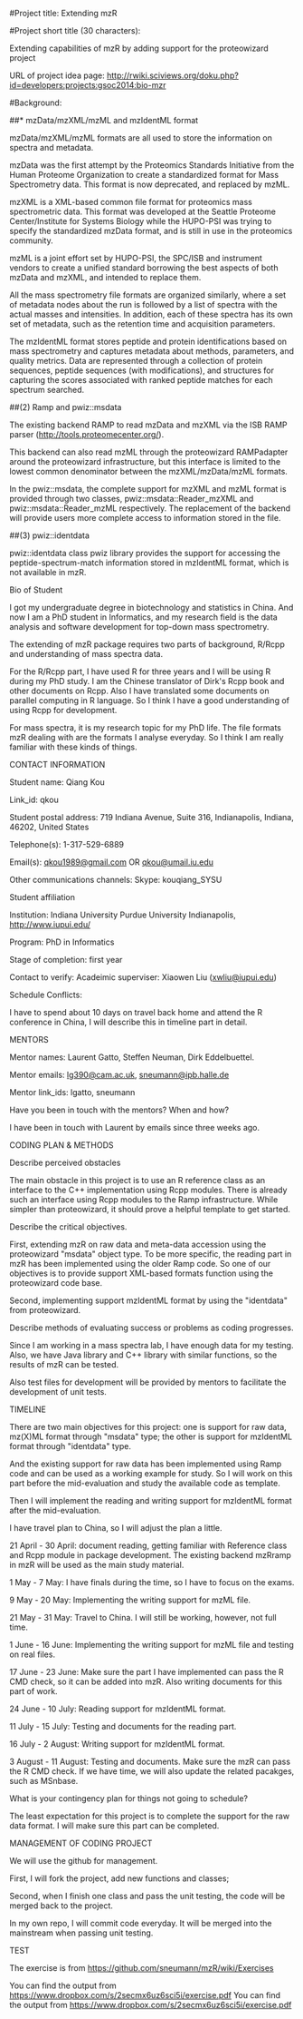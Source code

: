#Project title: Extending mzR

#Project short title (30 characters):

Extending capabilities of mzR by adding support for the proteowizard project

URL of project idea page: http://rwiki.sciviews.org/doku.php?id=developers:projects:gsoc2014:bio-mzr

#Background:

##* mzData/mzXML/mzML and mzIdentML format

mzData/mzXML/mzML formats are all used to store the information on spectra and metadata. 

mzData was the first attempt by the Proteomics Standards Initiative from the Human Proteome Organization to create a standardized format for Mass Spectrometry data. This format is now deprecated, and replaced by mzML.

mzXML is a XML-based common file format for proteomics mass spectrometric data. This format was developed at the Seattle Proteome Center/Institute for Systems Biology while the HUPO-PSI was trying to specify the standardized mzData format, and is still in use in the proteomics community.

mzML is a joint effort set by HUPO-PSI, the SPC/ISB and instrument vendors to create a unified standard borrowing the best aspects of both mzData and mzXML, and intended to replace them. 

All the mass spectrometry file formats are organized similarly, where a set of metadata nodes about the run is followed by a list of spectra with the actual masses and intensities. In addition, each of these spectra has its own set of metadata, such as the retention time and acquisition parameters.

The mzIdentML format stores peptide and protein identifications based on mass spectrometry and captures metadata about methods, parameters, and quality metrics. Data are represented through a collection of protein sequences, peptide sequences (with modifications), and structures for capturing the scores associated with ranked peptide matches for each spectrum searched.

##(2) Ramp and pwiz::msdata

The existing backend RAMP to read mzData and mzXML via the ISB RAMP parser (http://tools.proteomecenter.org/).

This backend can also read mzML through the proteowizard RAMPadapter around the proteowizard infrastructure, but this interface is limited to the lowest common denominator between the mzXML/mzData/mzML formats.

In the pwiz::msdata, the complete support for mzXML and mzML format is provided through two classes, pwiz::msdata::Reader_mzXML and pwiz::msdata::Reader_mzML respectively. The replacement of the backend will provide users more complete access to information stored in the file.

##(3) pwiz::identdata

pwiz::identdata class pwiz library provides the support for accessing the peptide-spectrum-match information stored in mzIdentML format, which is not available in mzR.

Bio of Student

I got my undergraduate degree in biotechnology and statistics in China. And now I am a PhD student in Informatics, and my research field is the data analysis and software development for top-down mass spectrometry.

The extending of mzR package requires two parts of background, R/Rcpp and understanding of mass spectra data.

For the R/Rcpp part, I have used R for three years and I will be using R during my PhD study. I am the Chinese translator of Dirk's Rcpp book and other documents on Rcpp. Also I have translated some documents on parallel computing in R language. So I think I have a good understanding of using Rcpp for development.

For mass spectra, it is my research topic for my PhD life. The file formats mzR dealing with are the formats I analyse everyday. So I think I am really familiar with these kinds of things.

CONTACT INFORMATION

Student name: Qiang Kou

Link_id: qkou

Student postal address: 719 Indiana Avenue, Suite 316, Indianapolis, Indiana, 46202, United States

Telephone(s): 1-317-529-6889

Email(s): qkou1989@gmail.com OR qkou@umail.iu.edu

Other communications channels: Skype: kouqiang_SYSU

Student affiliation

Institution: Indiana University Purdue University Indianapolis, http://www.iupui.edu/

Program: PhD in Informatics

Stage of completion: first year

Contact to verify: Acadeimic superviser: Xiaowen Liu (xwliu@iupui.edu)

Schedule Conflicts:

I have to spend about 10 days on travel back home and attend the R conference in China, I will describe this in timeline part in detail.

MENTORS

Mentor names: Laurent Gatto, Steffen Neuman, Dirk Eddelbuettel. 

Mentor emails: lg390@cam.ac.uk, sneumann@ipb.halle.de 

Mentor link_ids: lgatto, sneumann

Have you been in touch with the mentors? When and how? 

I have been in touch with Laurent by emails since three weeks ago.

CODING PLAN & METHODS

Describe perceived obstacles

The main obstacle in this project is to use an R reference class as an interface to the C++ implementation using Rcpp modules. There is already such an interface using Rcpp modules to the Ramp infrastructure. While simpler than proteowizard, it should prove a helpful template to get started.

Describe the critical objectives.

First, extending mzR on raw data and meta-data accession using the proteowizard "msdata" object type. To be more specific, the reading part in mzR has been implemented using the older Ramp code. So one of our objectives is to provide support XML-based formats function using the proteowizard code base.

Second, implementing support mzIdentML format by using the "identdata" from proteowizard.

Describe methods of evaluating success or problems as coding progresses.

Since I am working in a mass spectra lab, I have enough data for my testing. Also, we have Java library and C++ library with similar functions, so the results of mzR can be tested. 

Also test files for development will be provided by mentors to facilitate the development of unit tests.

TIMELINE

There are two main objectives for this project: one is support for raw data, mz(X)ML format through "msdata" type; the other is support for mzIdentML format through "identdata" type.

And the existing support for raw data has been implemented using Ramp code and can be used as a working example for study. So I will work on this part before the mid-evaluation and study the available code as template.

Then I will implement the reading and writing support for mzIdentML format after the mid-evaluation.

I have travel plan to China, so I will adjust the plan a little.

21 April - 30 April: document reading, getting familiar with Reference class and Rcpp module in package development. The existing backend mzRramp in mzR will be used as the main study material.

1 May - 7 May: I have finals during the time, so I have to focus on the exams.

9 May - 20 May: Implementing the writing support for mzML file.

21 May - 31 May: Travel to China. I will still be working, however, not full time.

1 June - 16 June: Implementing the writing support for mzML file and testing on real files.

17 June - 23 June: Make sure the part I have implemented can pass the R CMD check, so it can be added into mzR. Also writing documents for this part of work.

24 June - 10 July: Reading support for mzIdentML format.

11 July - 15 July: Testing and documents for the reading part.

16 July - 2 August: Writing support for mzIdentML format.

3 August - 11 August: Testing and documents. Make sure the mzR can pass the R CMD check. If we have time, we will also update the related pacakges, such as MSnbase.

What is your contingency plan for things not going to schedule? 

The least expectation for this project is to complete the support for the raw data format. I will make sure this part can be completed.

MANAGEMENT OF CODING PROJECT

We will use the github for management.

First, I will fork the project, add new functions and classes;

Second, when I finish one class and pass the unit testing, the code will be merged back to the project.

In my own repo, I will commit code everyday. It will be merged into the mainstream when passing unit testing.

TEST

The exercise is from https://github.com/sneumann/mzR/wiki/Exercises

You can find the output from https://www.dropbox.com/s/2secmx6uz6sci5i/exercise.pdf
You can find the output from https://www.dropbox.com/s/2secmx6uz6sci5i/exercise.pdf

